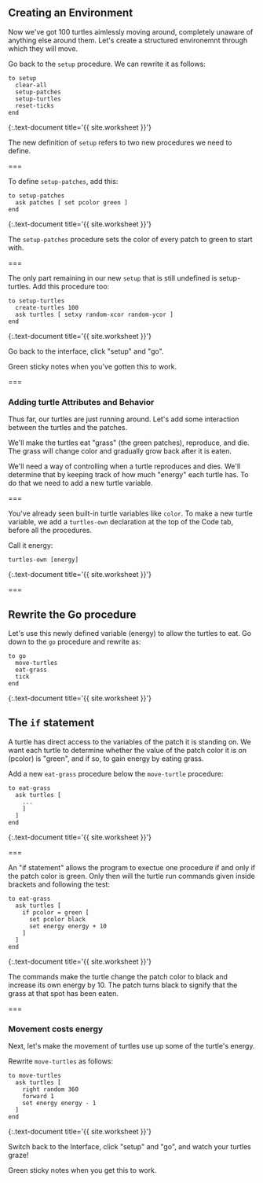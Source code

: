 ---
---

## Creating an Environment

Now we've got 100 turtles aimlessly moving around, completely unaware of anything else around them. Let's create a structured environemnt through which they will move.

Go back to the `setup` procedure. We can rewrite it as follows: 

~~~
to setup
  clear-all
  setup-patches
  setup-turtles
  reset-ticks
end
~~~
{:.text-document title='{{ site.worksheet }}'}

The new definition of `setup` refers to two new procedures we need to define.

===

To define `setup-patches`, add this: 

~~~
to setup-patches
  ask patches [ set pcolor green ]
end
~~~
{:.text-document title='{{ site.worksheet }}'}

The `setup-patches` procedure sets the color of every patch to green to start with.

===

The only part remaining in our new `setup` that is still undefined is setup-turtles. Add this procedure too:

~~~
to setup-turtles
  create-turtles 100
  ask turtles [ setxy random-xcor random-ycor ]
end
~~~
{:.text-document title='{{ site.worksheet }}'}

Go back to the interface, click "setup" and "go".

Green sticky notes when you've gotten this to work.

===

### Adding turtle Attributes and Behavior

Thus far, our turtles are just running around. Let's add some interaction between the turtles and the patches. 

We'll make the turtles eat "grass" (the green patches), reproduce, and die. The grass will change color and gradually grow back after it is eaten.

We'll need a way of controlling when a turtle reproduces and dies. We'll determine that by keeping track of how much "energy" each turtle has. To do that we need to add a new turtle variable. 

===

You've already seen built-in turtle variables like `color`. To make a new turtle variable, we add a `turtles-own` declaration at the top of the Code tab, before all the procedures. 

Call it energy: 

~~~
turtles-own [energy]
~~~
{:.text-document title='{{ site.worksheet }}'}

===

## Rewrite the Go procedure

Let's use this newly defined variable (energy) to allow the turtles to eat. Go down to the `go` procedure and rewrite as:

~~~
to go
  move-turtles
  eat-grass
  tick
end
~~~
{:.text-document title='{{ site.worksheet }}'}

## The `if` statement

A turtle has direct access to the variables of the patch it is standing on. We want each turtle to determine whether the value of the patch color it is on (pcolor) is "green", and if so, to gain energy by eating grass.

Add a new `eat-grass` procedure below the `move-turtle` procedure: 

~~~
to eat-grass
  ask turtles [
    ...
    ]
  ]
end
~~~
{:.text-document title='{{ site.worksheet }}'}

===

An "if statement" allows the program to exectue one procedure if and only if the patch color is green. Only then will the turtle run commands given inside brackets and following the test:

~~~
to eat-grass
  ask turtles [
    if pcolor = green [
      set pcolor black
      set energy energy + 10
    ]
  ]
end
~~~
{:.text-document title='{{ site.worksheet }}'}

The commands make the turtle change the patch color to black and increase its own energy by 10. The patch turns black to signify that the grass at that spot has been eaten.

===

### Movement costs energy

Next, let's make the movement of turtles use up some of the turtle's energy. 

Rewrite `move-turtles` as follows: 

~~~
to move-turtles
  ask turtles [
    right random 360
    forward 1
    set energy energy - 1
  ]
end
~~~
{:.text-document title='{{ site.worksheet }}'}

Switch back to the Interface, click "setup" and "go", and watch your turtles graze!

Green sticky notes when you get this to work.
